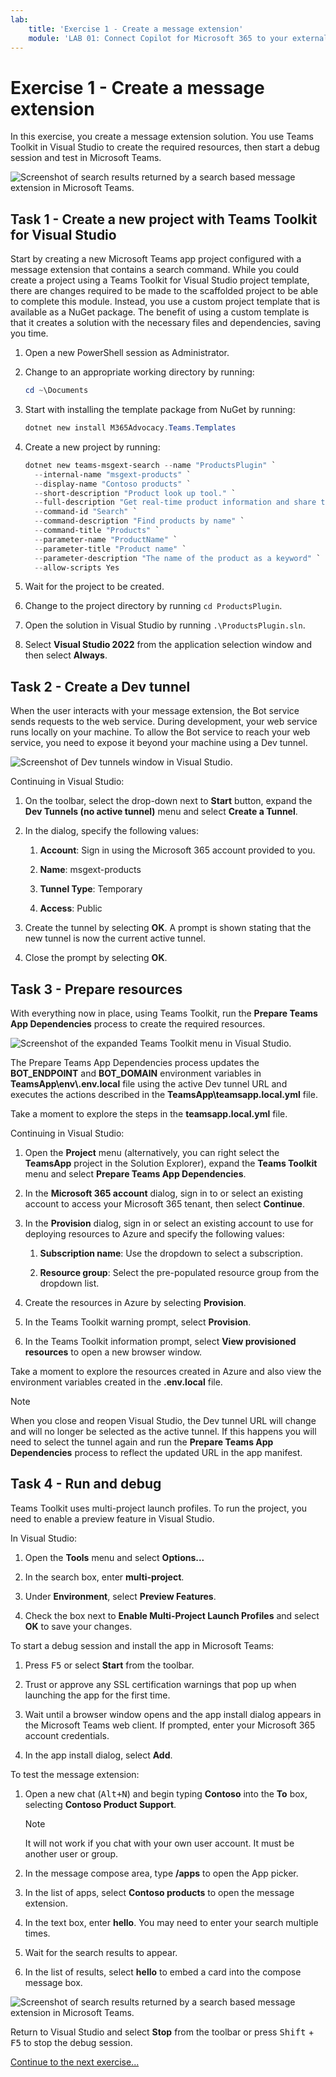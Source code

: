 ```yaml
---
lab:
    title: 'Exercise 1 - Create a message extension'
    module: 'LAB 01: Connect Copilot for Microsoft 365 to your external data in real-time with message extension plugins built with .NET and Visual Studio'
---
```


# Exercise 1 - Create a message extension

In this exercise, you create a message extension solution. You use Teams Toolkit in Visual Studio to create the required resources, then start a debug session and test in Microsoft Teams.

![Screenshot of search results returned by a search based message extension in Microsoft Teams.](../media/1-search-results.png)

## Task 1 - Create a new project with Teams Toolkit for Visual Studio

Start by creating a new Microsoft Teams app project configured with a message extension that contains a search command. While you could create a project using a Teams Toolkit for Visual Studio project template, there are changes required to be made to the scaffolded project to be able to complete this module. Instead, you use a custom project template that is available as a NuGet package. The benefit of using a custom template is that it creates a solution with the necessary files and dependencies, saving you time.

1. Open a new PowerShell session as Administrator.

1. Change to an appropriate working directory by running:

    ```Powershell
    cd ~\Documents
    ```

1. Start with installing the template package from NuGet by running:

    ```PowerShell
    dotnet new install M365Advocacy.Teams.Templates
    ```

1. Create a new project by running:

    ```PowerShell
    dotnet new teams-msgext-search --name "ProductsPlugin" `
      --internal-name "msgext-products" `
      --display-name "Contoso products" `
      --short-description "Product look up tool." `
      --full-description "Get real-time product information and share them in a conversation." `
      --command-id "Search" `
      --command-description "Find products by name" `
      --command-title "Products" `
      --parameter-name "ProductName" `
      --parameter-title "Product name" `
      --parameter-description "The name of the product as a keyword" `
      --allow-scripts Yes
    ```

1. Wait for the project to be created.

1. Change to the project directory by running `cd ProductsPlugin`.

1. Open the solution in Visual Studio by running `.\ProductsPlugin.sln`.

1. Select **Visual Studio 2022** from the application selection window and then select **Always**.

## Task 2 - Create a Dev tunnel

When the user interacts with your message extension, the Bot service sends requests to the web service. During development, your web service runs locally on your machine. To allow the Bot service to reach your web service, you need to expose it beyond your machine using a Dev tunnel.

![Screenshot of Dev tunnels window in Visual Studio.](../media/14-select-dev-tunnel.png)

Continuing in Visual Studio:

1. On the toolbar, select the drop-down next to **Start** button, expand the **Dev Tunnels (no active tunnel)** menu and select **Create a Tunnel**.

1. In the dialog, specify the following values:

    1. **Account**: Sign in using the Microsoft 365 account provided to you.

    1. **Name**: msgext-products

    1. **Tunnel Type**: Temporary

    1. **Access**: Public

1. Create the tunnel by selecting **OK**. A prompt is shown stating that the new tunnel is now the current active tunnel.

1. Close the prompt by selecting **OK**.

## Task 3 - Prepare resources

With everything now in place, using Teams Toolkit, run the **Prepare Teams App Dependencies** process to create the required resources.

![Screenshot of the expanded Teams Toolkit menu in Visual Studio.](../media/15-prepare-teams-app-dependencies.png)

The Prepare Teams App Dependencies process updates the **BOT_ENDPOINT** and **BOT_DOMAIN** environment variables in **TeamsApp\\env\\.env.local** file using the active Dev tunnel URL and executes the actions described in the **TeamsApp\\teamsapp.local.yml** file.

Take a moment to explore the steps in the **teamsapp.local.yml** file.

Continuing in Visual Studio:

1. Open the **Project** menu (alternatively, you can right select the **TeamsApp** project in the Solution Explorer), expand the **Teams Toolkit** menu and select **Prepare Teams App Dependencies**.

1. In the **Microsoft 365 account** dialog, sign in to or select an existing account to access your Microsoft 365 tenant, then select **Continue**.

1. In the **Provision** dialog, sign in or select an existing account to use for deploying resources to Azure and specify the following values:

      1. **Subscription name**: Use the dropdown to select a subscription.

      1. **Resource group**: Select the pre-populated resource group from the dropdown list.

1. Create the resources in Azure by selecting **Provision**.

1. In the Teams Toolkit warning prompt, select **Provision**.

1. In the Teams Toolkit information prompt, select **View provisioned resources** to open a new browser window.

Take a moment to explore the resources created in Azure and also view the environment variables created in the **.env.local** file.

> [!NOTE]
> When you close and reopen Visual Studio, the Dev tunnel URL will change and will no longer be selected as the active tunnel. If this happens you will need to select the tunnel again and run the **Prepare Teams App Dependencies** process to reflect the updated URL in the app manifest.

## Task 4 - Run and debug

Teams Toolkit uses multi-project launch profiles. To run the project, you need to enable a preview feature in Visual Studio.

In Visual Studio:

1. Open the **Tools** menu and select **Options...**

1. In the search box, enter **multi-project**.

1. Under **Environment**, select **Preview Features**.

1. Check the box next to **Enable Multi-Project Launch Profiles** and select **OK** to save your changes.

To start a debug session and install the app in Microsoft Teams:

1. Press <kbd>F5</kbd> or select **Start** from the toolbar.

1. Trust or approve any SSL certification warnings that pop up when launching the app for the first time.

1. Wait until a browser window opens and the app install dialog appears in the Microsoft Teams web client. If prompted, enter your Microsoft 365 account credentials.

1. In the app install dialog, select **Add**.

To test the message extension:

1. Open a new chat (<kbd>Alt+N</kbd>) and begin typing **Contoso** into the **To** box, selecting **Contoso Product Support**.

    > [!NOTE]
    > It will not work if you chat with your own user account. It must be another user or group.

1. In the message compose area, type **/apps** to open the App picker.

1. In the list of apps, select **Contoso products** to open the message extension.

1. In the text box, enter **hello**. You may need to enter your search multiple times.

1. Wait for the search results to appear.

1. In the list of results, select **hello** to embed a card into the compose message box.

![Screenshot of search results returned by a search based message extension in Microsoft Teams.](../media/1-search-results.png)

Return to Visual Studio and select **Stop** from the toolbar or press <kbd>Shift</kbd> + <kbd>F5</kbd> to stop the debug session.

[Continue to the next exercise...](./3-exercise-add-single-sign-on.md)
